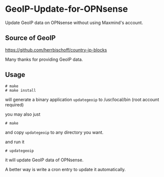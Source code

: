 # GeoIP-Update-for-OPNsense
Update GeoIP data on OPNsense without using Maxmind's account.

## Source of GeoIP
https://github.com/herrbischoff/country-ip-blocks

Many thanks for providing GeoIP data.

## Usage

```shell
# make
# make install
```

will generate a binary application `updategeoip` to /usr/local/bin (root account required)

you may also just
```shell
# make
```
and copy `updategeoip` to any directory you want.

and run it

```shell
# updategeoip
```

it will update GeoIP data of OPNsense.

A better way is write a cron entry to update it automatically.
